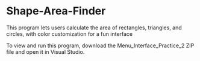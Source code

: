 # Shape-Area-Finder
This program lets users calculate the area of rectangles, triangles, and circles, with color customization for a fun interface

To view and run this program, download the Menu_Interface_Practice_2 ZIP file and open it in Visual Studio.
